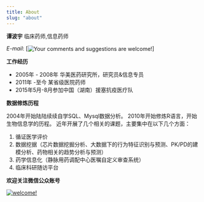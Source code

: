 ```yaml
---
title: About
slug: "about"
---
```


**谭波宇** 临床药师,信息药师
 
*E-mail*: 
[<img src="https://ws1.sinaimg.cn/large/8f5e6680gy1fy4w6okyb7j204x00omwy.jpg" style="vertical-align: middle;" alt="Your comments and suggestions are welcome!" />]

**工作经历**

*	2005年 - 2008年 华美医药研究所，研究员&信息专员
*   2011年 -至今 某省级医院药师
*   2015年5月-8月参加中国（湖南）援塞抗疫医疗队

**数据修炼历程**

2004年开始陆陆续续自学SQL、Mysql数据分析。
2010年开始修炼R语言，开始生物信息学的历程。
近年开展了几个相关的课题，主要集中在以下几个方面：

1.  循证医学评价
2.  数据挖据（芯片数据挖掘分析、大数据下的行为特征识别与预测、PK/PD的建模分析、药物相关的趋势分析与预测）
3.  药学信息化（静脉用药调配中心医嘱自定义审查系统）
4.  临床科研随访平台

**欢迎关注微信公众账号**

[<img src="https://ws1.sinaimg.cn/large/8f5e6680gy1fmy31p3qitj207607674r.jpg" style="max-width:65%;" alt="welcome!" />](https://www.tanboyu.com)